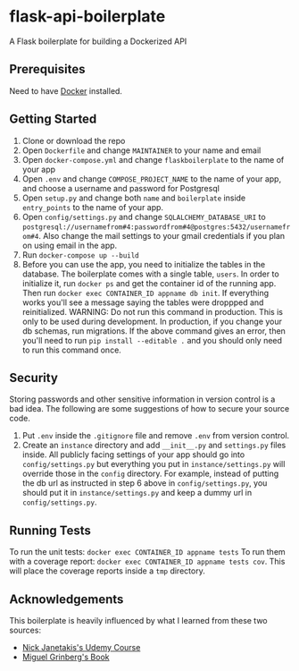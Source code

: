 # flask-api-boilerplate
A Flask boilerplate for building a Dockerized API

## Prerequisites

Need to have [Docker](https://docs.docker.com/engine/installation/) installed.

## Getting Started
1. Clone or download the repo
2. Open `Dockerfile` and change `MAINTAINER` to your name and email
3. Open `docker-compose.yml` and change `flaskboilerplate` to the name of your app
4. Open `.env` and change `COMPOSE_PROJECT_NAME` to the name of your app, and choose a username and password for Postgresql
5. Open `setup.py` and change both `name` and `boilerplate` inside `entry_points` to the name of your app.
6. Open `config/settings.py` and change `SQLALCHEMY_DATABASE_URI` to `postgresql://usernamefrom#4:passwordfrom#4@postgres:5432/usernamefrom#4`. Also change the mail settings to your gmail credentials if you plan on using email in the app.
7. Run `docker-compose up --build`
8. Before you can use the app, you need to initialize the tables in the database. The boilerplate comes with a single table, `users`. In order to initialize it, run `docker ps` and get the container id of the running app. Then run `docker exec CONTAINER_ID appname db init`. If everything works you'll see a message saying the tables were droppped and reinitialized. WARNING: Do not run this command in production. This is only to be used during development. In production, if you change your db schemas, run migrations. If the above command gives an error, then you'll need to run `pip install --editable .` and you should only need to run this command once. 

## Security
Storing passwords and other sensitive information in version control is a bad idea. The following are some suggestions of how to secure your source code. 
1. Put `.env` inside the `.gitignore` file and remove `.env` from version control.
2. Create an `instance` directory and add `__init__.py` and `settings.py` files inside. All publicly facing settings of your app should go into `config/settings.py` but everything you put in `instance/settings.py` will override those in the `config` directory. For example, instead of putting the db url as instructed in step 6 above in `config/settings.py`, you should put it in `instance/settings.py` and keep a dummy url in `config/settings.py`. 

## Running Tests
To run the unit tests: `docker exec CONTAINER_ID appname tests`
To run them with a coverage report: `docker exec CONTAINER_ID appname tests cov`. This will place the coverage reports inside a `tmp` directory. 

## Acknowledgements
This boilerplate is heavily influenced by what I learned from these two sources:
- [Nick Janetakis's Udemy Course](https://www.udemy.com/the-build-a-saas-app-with-flask-course/learn/v4/overview)
- [Miguel Grinberg's Book](https://www.amazon.com/Flask-Web-Development-Developing-Applications/dp/1449372627/ref=sr_1_2?ie=UTF8&qid=1491529179&sr=8-2&keywords=flask+book)
